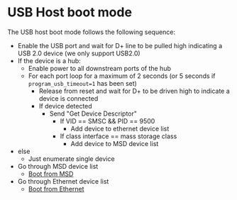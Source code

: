 # USB Host boot mode

The USB host boot mode follows the following sequence:

* Enable the USB port and wait for D+ line to be pulled high indicating a USB 2.0 device (we only support USB2.0)
* If the device is a hub:
  * Enable power to all downstream ports of the hub
  * For each port loop for a maximum of 2 seconds (or 5 seconds  if `program_usb_timeout=1` has been set)
    * Release from reset and wait for D+ to be driven high to indicate a device is connected
    * If device detected
      * Send "Get Device Descriptor"
        * If VID == SMSC && PID == 9500
          * Add device to ethernet device list
        * If class interface == mass storage class
          * Add device to MSD device list
* else
  * Just enumerate single device
* Go through MSD device list
  * [Boot from MSD](msd.md)
* Go through Ethernet device list
  * [Boot from Ethernet](net.md)

